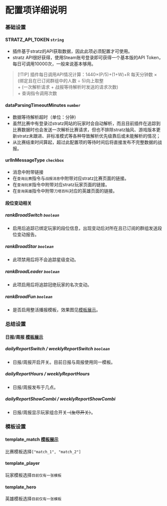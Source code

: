 # 配置项详细说明
### 基础设置
#### STRATZ_API_TOKEN `string`
- 插件基于stratz的API获取数据，因此此项必须配置才可使用。
- stratz API很好获得，使用Steam账号登录即可获得一个基本版的API Token，每日可调用10000次，一般来说基本够用。
> [!TIP] 插件每日调用API情况计算：1440×(P/5)+(1+W)+R
> 每天分钟数 × (绑定且在已订阅群组中的人数 ÷ 5)向上取整  
>  \+ (一次解析请求 + 战报等待解析时发送的请求次数)  
>  \+ 查询指令调用次数


#### dataParsingTimeoutMinutes `number`
- 数据等待解析超时（单位：分钟）
- 虽然比赛中有登录过stratz网站的玩家时会自动解析，而且目前插件在追踪到比赛数据时也会发送一次解析比赛请求，但也不排除stratz抽风、游戏版本更新stratz未跟进、非标准模式等各种导致解析优先级靠后或未能解析的情况；
- 从比赛结束时间算起，超过此配置项的等待时间后将直接发布不完整数据的战报。

#### urlInMessageType `checkbox`
- 消息中附带链接
- 在`查询比赛`指令与`战报消息`中附带对应stratz比赛页面的链接。
- 在`查询玩家`指令中附带对应stratz玩家页面的链接。
- 在`查询英雄`指令中附带`刀塔百科`对应的英雄页面的链接。

#### 段位变动相关
##### rankBroadSwitch `boolean`
- 启用后追踪已绑定玩家的段位信息，出现变动后对所在且已订阅的群组发送段位变动报告。

##### rankBroadStar `boolean`
- 此项禁用后将不会追踪星级变动。

##### rankBroadLeader `boolean`
- 此项启用后将追踪冠绝玩家的名次变动。

##### rankBroadFun `boolean`
- 是否启用整活播报模板，效果图见[模板展示](./previews#段位变动整活模板预览)。

### 总结设置
#### 日报/周报 [模板展示](./previews)
##### dailyReportSwitch / weeklyReportSwitch `boolean`
- 日报/周报开启开关。目前日报与周报使用同一模板。

##### dailyReportHours / weeklyReportHours
- 日报/周报发布于几点。

##### dailyReportShowCombi / weeklyReportShowCombi
- 日报/周报显示玩家组合开关<del>（友尽开关）</del>。

### 模板设置
#### template_match [模板展示](previews)
比赛模板选择`["match_1", "match_2"]`
#### template_player
玩家模板选择`目前仅有一张模板`
#### template_hero
英雄模板选择`目前仅有一张模板`
